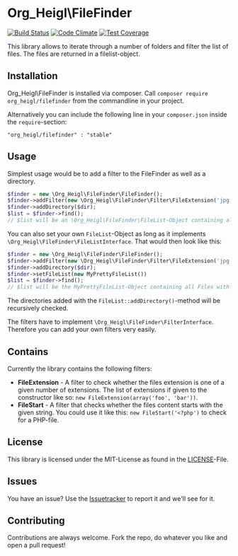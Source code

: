 # Org_Heigl\FileFinder

[![Build Status](https://travis-ci.org/heiglandreas/OrgHeiglFileFinder.svg?branch=master)](https://travis-ci.org/heiglandreas/OrgHeiglFileFinder)
[![Code Climate](https://codeclimate.com/github/heiglandreas/OrgHeiglFileFinder/badges/gpa.svg)](https://codeclimate.com/github/heiglandreas/OrgHeiglFileFinder)
[![Test Coverage](https://codeclimate.com/github/heiglandreas/OrgHeiglFileFinder/badges/coverage.svg)](https://codeclimate.com/github/heiglandreas/OrgHeiglFileFinder)

This library allows to iterate through a number of folders and filter the list of files. The files are returned in a filelist-object.

## Installation

Org_Heigl\FileFinder is installed via composer. Call ```composer require org_heigl/filefinder``` from the commandline in your project.

Alternatively you can include the following line in your ```composer.json``` inside the ```require```-section:

    "org_heigl/filefinder" : "stable"

## Usage

Simplest usage would be to add a filter to the FileFinder as well as a directory.

```php
$finder = new \Org_Heigl\FileFinder\FileFinder();
$finder->addFilter(new \Org_Heigl\FileFinder\Filter\FileExtension('jpg'));
$finder->addDirectory($dir);
$list = $finder->find();
// $list will be an \Org_Heigl\FileFinder\FileList-Object containing all Files with the extension 'jpg' inside ```$dir```
```

You can also set your own ```FileList```-Object as long as it implements
```\Org_Heigl\FileFinder\FileListInterface```. That would then look like this:

```php
$finder = new \Org_Heigl\FileFinder\FileFinder();
$finder->addFilter(new \Org_Heigl\FileFinder\Filter\FileExtension('jpg'));
$finder->addDirectory($dir);
$finder->setFileList(new MyPrettyFileList())
$list = $finder->find();
// $list will be the MyPrettyFileList-Object containing all Files with the extension 'jpg' inside ```$dir```
```

The directories added with the ```FileList::addDirectory()```-method will be recursively checked.

The filters have to implement ```\Org_Heigl\FileFinder\FilterInterface```. Therefore you can add your own filters very easily.

## Contains

Currently the library contains the following filters:

* **FileExtension** - A filter to check whether the files extension is one of a given number of extensions. The list of extensions if given to the constructor like so: ```new FileExtension(array('foo', 'bar'))```.
* **FileStart** - A filter that checks whether the files content starts with the given string. You could use it like this: ```new FileStart('<?php')``` to check for a PHP-file.

## License

This library is licensed under the MIT-License as found in the [LICENSE](LICENSE)-File.

## Issues

You have an issue? Use the [Issuetracker](https://github.com/heiglandreas/OrgHeiglFileFinder/issues) to report it and we'll see for it.

## Contributing

Contributions are always welcome. Fork the repo, do whatever you like and open a pull request!

